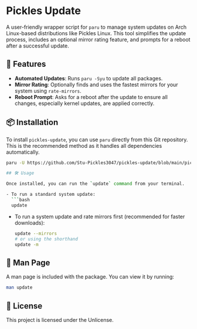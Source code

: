 # Pickles Update

A user-friendly wrapper script for `paru` to manage system updates on Arch Linux-based distributions like Pickles Linux. This tool simplifies the update process, includes an optional mirror rating feature, and prompts for a reboot after a successful update.

## 🚀 Features

- **Automated Updates**: Runs `paru -Syu` to update all packages.
- **Mirror Rating**: Optionally finds and uses the fastest mirrors for your system using `rate-mirrors`.
- **Reboot Prompt**: Asks for a reboot after the update to ensure all changes, especially kernel updates, are applied correctly.

## 📦 Installation

To install `pickles-update`, you can use `paru` directly from this Git repository. This is the recommended method as it handles all dependencies automatically.

```bash
paru -U https://github.com/Stu-Pickles3047/pickles-update/blob/main/pickles-update-1.0.0-2-any.pkg.tar.zst```

## 🛠 Usage

Once installed, you can run the `update` command from your terminal.

- To run a standard system update:
  ```bash
  update
  ```

- To run a system update and rate mirrors first (recommended for faster downloads):
  ```bash
  update --mirrors
  # or using the shorthand
  update -m
  ```

## 📄 Man Page

A man page is included with the package. You can view it by running:

```bash
man update
```

## 📜 License

This project is licensed under the Unlicense.

